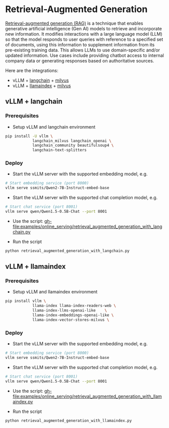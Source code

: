# Retrieval-Augmented Generation

[Retrieval-augmented generation (RAG)](https://en.wikipedia.org/wiki/Retrieval-augmented_generation) is a technique that enables generative artificial intelligence (Gen AI) models to retrieve and incorporate new information. It modifies interactions with a large language model (LLM) so that the model responds to user queries with reference to a specified set of documents, using this information to supplement information from its pre-existing training data. This allows LLMs to use domain-specific and/or updated information. Use cases include providing chatbot access to internal company data or generating responses based on authoritative sources.

Here are the integrations:
- vLLM + [langchain](https://github.com/langchain-ai/langchain) + [milvus](https://github.com/milvus-io/milvus)
- vLLM + [llamaindex](https://github.com/run-llama/llama_index) + [milvus](https://github.com/milvus-io/milvus)

## vLLM + langchain

### Prerequisites

- Setup vLLM and langchain environment

```bash
pip install -U vllm \
            langchain_milvus langchain_openai \
            langchain_community beautifulsoup4 \
            langchain-text-splitters
```

### Deploy

- Start the vLLM server with the supported embedding model, e.g.

```bash
# Start embedding service (port 8000)
vllm serve ssmits/Qwen2-7B-Instruct-embed-base
```

- Start the vLLM server with the supported chat completion model, e.g.

```bash
# Start chat service (port 8001)
vllm serve qwen/Qwen1.5-0.5B-Chat --port 8001
```

- Use the script: <gh-file:examples/online_serving/retrieval_augmented_generation_with_langchain.py>

- Run the script

```python
python retrieval_augmented_generation_with_langchain.py
```

## vLLM + llamaindex

### Prerequisites

- Setup vLLM and llamaindex environment

```bash
pip install vllm \
            llama-index llama-index-readers-web \
            llama-index-llms-openai-like    \
            llama-index-embeddings-openai-like \
            llama-index-vector-stores-milvus \
```

### Deploy

- Start the vLLM server with the supported embedding model, e.g.

```bash
# Start embedding service (port 8000)
vllm serve ssmits/Qwen2-7B-Instruct-embed-base
```

- Start the vLLM server with the supported chat completion model, e.g.

```bash
# Start chat service (port 8001)
vllm serve qwen/Qwen1.5-0.5B-Chat --port 8001
```

- Use the script: <gh-file:examples/online_serving/retrieval_augmented_generation_with_llamaindex.py>

- Run the script

```python
python retrieval_augmented_generation_with_llamaindex.py
```
